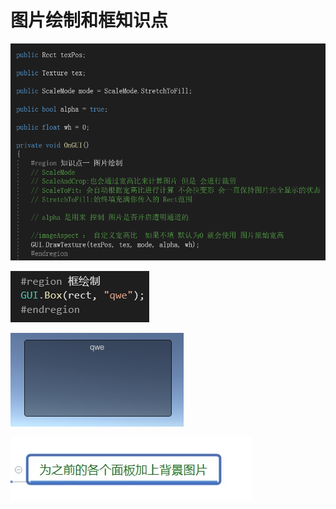 # 图片绘制和框知识点

![2827eccf153bc72780bf088543726c1f.png](image/2827eccf153bc72780bf088543726c1f.png)

![2048f6c85161b5aa3ed5aac63b88a820.png](image/2048f6c85161b5aa3ed5aac63b88a820.png)

![68b9e6e7967994f85d9d1ff6b594599b.png](image/68b9e6e7967994f85d9d1ff6b594599b.png)

![dc84804c28c447dbf11f7960c01930d1.png](image/dc84804c28c447dbf11f7960c01930d1.png)
